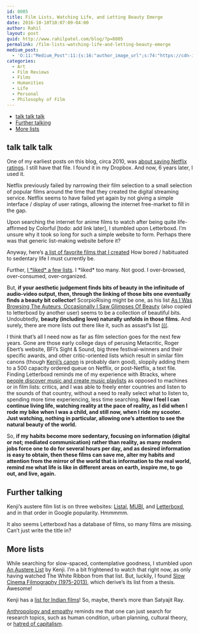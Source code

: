 ```yaml
---
id: 8005
title: Film Lists, Watching Life, and Letting Beauty Emerge
date: 2016-10-10T10:07:09-04:00
author: Rahil
layout: post
guid: http://www.rahilpatel.com/blog/?p=8005
permalink: /film-lists-watching-life-and-letting-beauty-emerge
medium_post:
  - 'O:11:"Medium_Post":11:{s:16:"author_image_url";s:74:"https://cdn-images-1.medium.com/fit/c/200/200/1*dmbNkD5D-u45r44go_cf0g.png";s:10:"author_url";s:28:"https://medium.com/@rahil627";s:11:"byline_name";N;s:12:"byline_email";N;s:10:"cross_link";s:2:"no";s:2:"id";s:11:"a12229e9f90";s:21:"follower_notification";s:3:"yes";s:7:"license";s:19:"all-rights-reserved";s:14:"publication_id";s:12:"7a04709b0155";s:6:"status";s:6:"public";s:3:"url";s:91:"https://medium.com/@rahil627/film-lists-watching-life-and-letting-beauty-emerge-a12229e9f90";}'
categories:
  - Art
  - Film Reviews
  - Films
  - Humanities
  - Life
  - Personal
  - Philosophy of Film
---
```

<div id="toc_container" class="toc_transparent have_bullets">
  <p class="toc_title">
  </p>
  
  <ul class="toc_list">
    <li>
      <a href="#talk_talk_talk">talk talk talk</a>
    </li>
    <li>
      <a href="#further_talking">Further talking</a>
    </li>
    <li>
      <a href="#more_lists">More lists</a>
    </li>
  </ul>
</div>

## <span id="talk_talk_talk">talk talk talk</span>

One of my earliest posts on this blog, circa 2010, was [about saving Netflix ratings](http://www.rahilpatel.com/blog/save-your-netflix-ratings). I still have that file. I found it in my Dropbox. And now, 6 years later, I used it.

Netflix previously failed by narrowing their film selection to a small selection of popular films around the time that they created the digital streaming service. Netflix seems to have failed yet again by not giving a simple interface / display of user ratings, allowing the internet free-market to fill in the gap.

Upon searching the internet for anime films to watch after being quite life-affirmed by Colorful [todo: add link later], I stumbled upon Letterboxd. I&#8217;m unsure why it took so long for such a simple website to form. Perhaps there was that generic list-making website before it?

Anyway, here&#8217;s [a list of favorite films that I created](https://letterboxd.com/rahil627/list/rahil627s-favorite-films/) How bored / habituated to sedentary life I must currently be.

Further, [I \*liked\* a few lists](https://letterboxd.com/rahil627/likes/lists/). I \*liked\* too many. Not good. I over-browsed, over-consumed, over-organized.

But, **if your aesthetic judgement finds bits of beauty in the infinitude of audio-video output, then, through the linking of those bits one eventually finds a beauty bit collector!** ScorpioRising might be one, as his list [As I Was Browsing The Auteurs, Occasionally I Saw Glimpses Of Beauty](https://mubi.com/users/114842/lists) (also copied to letterboxd by another user) seems to be a collection of beautiful bits. Undoubtedly, **beauty (including love) naturally unfolds in those films.** And surely, there are more lists out there like it, such as assasf&#8217;s list [(((](https://letterboxd.com/affasf/list/filmlist:392365/).

I think that&#8217;s all I need now as far as film selection goes for the next few years. Gone are those early college days of perusing Metacritic, Roger Ebert&#8217;s website, BFI&#8217;s Sight & Sound, big three festival-winners and their specific awards, and other critic-oriented lists which result in similar film canons (though [Kenji&#8217;s canon](https://letterboxd.com/kenji1/list/kenjis-canon/) is probably darn good), sloppily adding them to a 500 capacity ordered queue on Netflix, or post-Netflix, a text file. Finding Letterboxd reminds me of my experience with 8tracks, where [people discover music and create music playlists](http://www.rahilpatel.com/blog/tools-for-organizing) as opposed to machines or in film lists: critics, and I was able to freely enter countries and listen to the sounds of that country, without a need to really select what to listen to, spending more time experiencing, less time searching. **Now I feel I can continue living life, watching reality at the pace of reality, as I did when I rode my bike when I was a child, and still now, when I ride my scooter. Just watching, nothing in particular, allowing one&#8217;s attention to see the natural beauty of the world.**

So, **if my habits become more sedentary, focusing on information (digital or not; mediated communication) rather than reality, as many modern jobs force one to do for several hours per day, and as desired information is easy to obtain, then these films can save me, alter my habits and attention from the mirror of the world that is information to the real world, remind me what life is like in different areas on earth, inspire me, to go out, and live, again.**

## <span id="further_talking">Further talking</span>

Kenji&#8217;s austere film list is on three websites: [Listal](http://www.listal.com/list/austere-films), [MUBI](https://mubi.com/lists/an-austere-list), and [Letterboxd](https://letterboxd.com/kenji1/list/an-austere-list/), and in that order in Google popularity. Hmmmmm.

It also seems Letterboxd has a database of films, so many films are missing. Can&#8217;t just write the title in?

## <span id="more_lists">More lists</span>

While searching for slow-spaced, contemplative goodness, I stumbled upon [An Austere List](https://letterboxd.com/kenji1/list/an-austere-list/) by Kenji. I&#8217;m a bit frightened to watch that right now, as only having watched The White Ribbon from that list. But, luckily, I found [Slow Cinema Filmography (1975-2013)](https://letterboxd.com/iain_s/list/slow-cinema-filmography-1975-2013/), which derive&#8217;s its list from a thesis. Awesome!

Kenji has a  [list for Indian films](https://letterboxd.com/kenji1/list/favourite-indian-films/)! So, maybe, there&#8217;s more than Satyajit Ray.

[Anthropology and empathy](https://letterboxd.com/wu_yong/list/anthropology-and-empathy/) reminds me that one can just search for research topics, such as human condition, urban planning, cultural theory, or [hatred of capitalism](https://mubi.com/lists/hatred-of-capitalism).